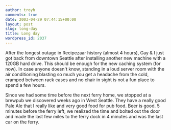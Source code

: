 ```yaml
---
author: troyh
comments: true
date: 2003-04-29 07:44:15+00:00
layout: post
slug: long-day
title: Long day
wordpress_id: 2037
---
```


After the longest outage in Recipezaar history (almost 4 hours), Gay & I just got back from downtown Seattle after installing another new machine with a 120GB hard drive. This should be enough for the new caching system (for now). In case anyone doesn't know, standing in a loud server room with the air conditioning blasting so much you get a headache from the cold, cramped between rack cases and no chair in sight is not a fun place to spend a few hours.

Since we had some time before the next ferry home, we stopped at a brewpub we discovered weeks ago in West Seattle. They have a really good Pale Ale that I really like and very good food for pub food. Beer is good. 5 minutes before the ferry left, we realized the time and bolted out the door and made the last few miles to the ferry dock in 4 minutes and was the last car on the ferry.
